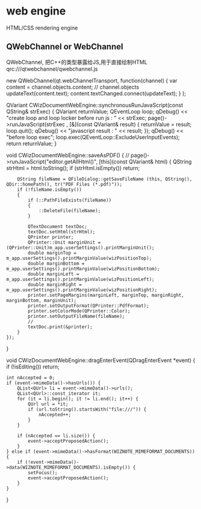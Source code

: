 
# web engine
HTML/CSS rendering engine

## QWebChannel or WebChannel
QWebChannel, 把C++的类型暴露给JS,用于直接绘制HTML
qrc:///qtwebchannel/qwebchannel.js

  new QWebChannel(qt.webChannelTransport,
    function(channel) {
      var content = channel.objects.content; // channel.objects
      updateText(content.text);
      content.textChanged.connect(updateText);
    }
  );



QVariant CWizDocumentWebEngine::synchronousRunJavaScript(const QString& strExec)
{
    QVariant returnValue;
    QEventLoop loop;
    qDebug() << "create loop and loop locker before run js : " << strExec;
    page()->runJavaScript(strExec , [&](const QVariant& result) {
        returnValue = result;
        loop.quit();
        qDebug() << "javascript result : " << result;
    });
    qDebug() << "before loop exec";
    loop.exec(QEventLoop::ExcludeUserInputEvents);
    return returnValue;
}  

void CWizDocumentWebEngine::saveAsPDF()
{        //
    page()->runJavaScript("editor.getAllHtml()", [this](const QVariant& html) {
        QString strHtml = html.toString();
        if (strHtml.isEmpty())
            return;

        QString	fileName = QFileDialog::getSaveFileName (this, QString(), QDir::homePath(), tr("PDF Files (*.pdf)"));
        if (!fileName.isEmpty())
        {
            if (::PathFileExists(fileName))
            {
                ::DeleteFile(fileName);
            }

            QTextDocument textDoc;
            textDoc.setHtml(strHtml);
            QPrinter printer;
            QPrinter::Unit marginUnit =  (QPrinter::Unit)m_app.userSettings().printMarginUnit();
            double marginTop = m_app.userSettings().printMarginValue(wizPositionTop);
            double marginBottom = m_app.userSettings().printMarginValue(wizPositionBottom);
            double marginLeft = m_app.userSettings().printMarginValue(wizPositionLeft);
            double marginRight = m_app.userSettings().printMarginValue(wizPositionRight);
            printer.setPageMargins(marginLeft, marginTop, marginRight, marginBottom, marginUnit);
            printer.setOutputFormat(QPrinter::PdfFormat);
            printer.setColorMode(QPrinter::Color);
            printer.setOutputFileName(fileName);
            //
            textDoc.print(&printer);
        }
    });
}

void CWizDocumentWebEngine::dragEnterEvent(QDragEnterEvent *event)
{
    if (!isEditing())
        return;

    int nAccepted = 0;
    if (event->mimeData()->hasUrls()) {
        QList<QUrl> li = event->mimeData()->urls();
        QList<QUrl>::const_iterator it;
        for (it = li.begin(); it != li.end(); it++) {
            QUrl url = *it;
            if (url.toString().startsWith("file:///")) {
                nAccepted++;
            }
        }

        if (nAccepted == li.size()) {
            event->acceptProposedAction();
        }
    } else if (event->mimeData()->hasFormat(WIZNOTE_MIMEFORMAT_DOCUMENTS)) {
        if (!event->mimeData()->data(WIZNOTE_MIMEFORMAT_DOCUMENTS).isEmpty()) {
            setFocus();
            event->acceptProposedAction();
        }
    }
}
